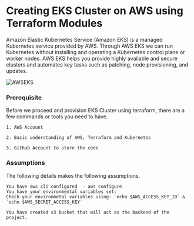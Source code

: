 # Creating EKS Cluster on AWS using Terraform Modules

Amazon Elastic Kubernetes Service (Amazon EKS) is a managed Kubernetes service provided by AWS. Through AWS EKS we can run Kubernetes without installing and operating a Kubernetes control plane or worker nodes. AWS EKS helps you provide highly available and secure clusters and automates key tasks such as patching, node provisioning, and updates.

![AWSEKS](https://github.com/mnforba/EKS-on-AWS-with-Terraform/assets/88167119/be3e9910-4c8f-4b2f-b5a4-4753eeea3821)

### Prerequisite
Before we proceed and provision EKS Cluster using terraform, there are a few commands or tools you need to have.

    1. AWS Account
   
    2. Basic understanding of AWS, Terraform and Kubernetes

    3. Github Account to store the code
### Assumptions
The following details makes the following assumptions.

    You have aws cli configured  - aws configure
    You have your environmental variables set: 
    Check your environmetal variables using: `echo $AWS_ACCESS_KEY_ID` & `echo $AWS_SECRET_ACCESS_KEY`

    You have created s3 bucket that will act as the backend of the project. 

